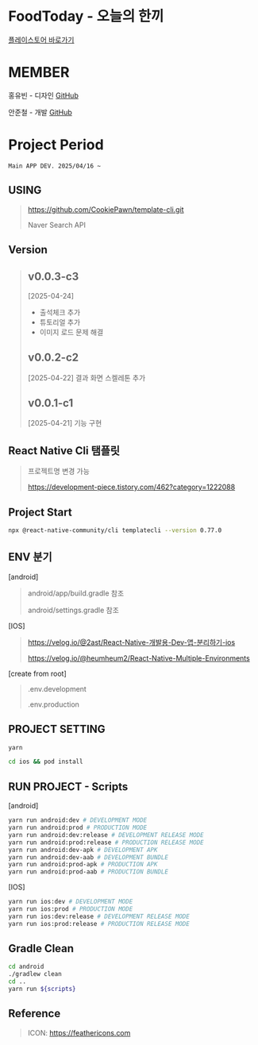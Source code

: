 # FoodToday - 오늘의 한끼

[플레이스토어 바로가기](https://play.google.com/store/apps/details?id=com.foodtoday&pcampaignid=web_share)

# MEMBER

홍유빈 - 디자인 
[GitHub](https://github.com/binihaus)
  
안준철 - 개발
[GitHub](https://github.com/CookiePawn)


# Project Period

    Main APP DEV. 2025/04/16 ~
    

## USING
> https://github.com/CookiePawn/template-cli.git
>
> Naver Search API


## Version
>## v0.0.3-c3
> [2025-04-24]
> - 출석체크 추가
> - 튜토리얼 추가
> - 이미지 로드 문제 해결
>
>## v0.0.2-c2
> [2025-04-22]
> 결과 화면 스켈레톤 추가
>
>
>## v0.0.1-c1
> [2025-04-21]
> 기능 구현



## React Native Cli 탬플릿
> 프로젝트명 변경 가능
>
> https://development-piece.tistory.com/462?category=1222088


## Project Start
```bash
npx @react-native-community/cli templatecli --version 0.77.0
```


## ENV 분기

[android]
> android/app/build.gradle 참조
> 
> android/settings.gradle 참조

[IOS]
> https://velog.io/@2ast/React-Native-개발용-Dev-앱-분리하기-ios
> 
> https://velog.io/@heumheum2/React-Native-Multiple-Environments

[create from root]
> .env.development
> 
> .env.production


## PROJECT SETTING
```bash
yarn
```
```bash
cd ios && pod install
```


## RUN PROJECT - Scripts
[android]
```bash
yarn run android:dev # DEVELOPMENT MODE
yarn run android:prod # PRODUCTION MODE
yarn run android:dev:release # DEVELOPMENT RELEASE MODE
yarn run android:prod:release # PRODUCTION RELEASE MODE
yarn run android:dev-apk # DEVELOPMENT APK
yarn run android:dev-aab # DEVELOPMENT BUNDLE
yarn run android:prod-apk # PRODUCTION APK
yarn run android:prod-aab # PRODUCTION BUNDLE
```

[IOS]
```bash
yarn run ios:dev # DEVELOPMENT MODE
yarn run ios:prod # PRODUCTION MODE
yarn run ios:dev:release # DEVELOPMENT RELEASE MODE
yarn run ios:prod:release # PRODUCTION RELEASE MODE
```


## Gradle Clean

```bash
cd android                                                                     
./gradlew clean
cd ..
yarn run ${scripts}
```


## Reference
>
> ICON: https://feathericons.com
>
